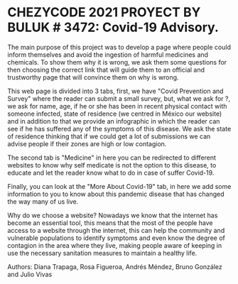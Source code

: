 # CHEZYCODE 2021 PROYECT BY BULUK # 3472: Covid-19 Advisory.

The main purpose of this project was to develop a page where people could inform themselves and avoid the ingestion of harmful medicines and chemicals. To show them why it is wrong, we ask them some questions for then choosing the correct link that will guide them to an official and trustworthy page that will convince them on why is wrong.

This web page is divided into 3 tabs, first, we have "Covid Prevention and Survey" where the reader can submit a small survey, but, what we ask for ?, we ask for name, age, if he or she has been in recent physical contact with someone infected, state of residence (we centred in México our website) and in addition to that we provide an infographic in which the reader can see if he has suffered any of the symptoms of this disease. We ask the state of residence thinking that if we could get a lot of submissions we can advise people if their zones are high or low contagion.

The second tab is "Medicine" in here you can be redirected to different websites to know why self medicate is not the option to this disease, to educate and let the reader know what to do in case of suffer Covid-19.

Finally, you can look at the "More About Covid-19" tab, in here we add some information to you to know about this pandemic disease that has changed the way many of us live.

Why do we choose a website?
Nowadays we know that the internet has become an essential tool, this means that the most of the people have access to a website through the internet, this can help the community and vulnerable populations to identify symptoms and even know the degree of contagion in the area where they live, making people aware of keeping in use the necessary sanitation measures to maintain a healthy life.

Authors: Diana Trapaga, Rosa Figueroa, Andrés Méndez, Bruno González and Julio Vivas
